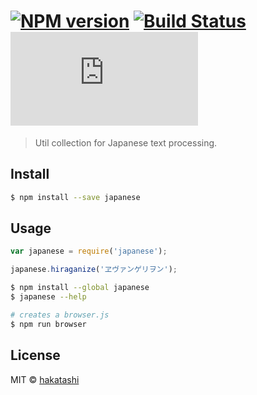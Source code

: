 #  [![NPM version][npm-image]][npm-url] [![Build Status][travis-image]][travis-url] [![Dependency Status][gemnasium-url]][gemnasium-image]

> Util collection for Japanese text processing.


## Install

```sh
$ npm install --save japanese
```


## Usage

```js
var japanese = require('japanese');

japanese.hiraganize('ヱヴァンゲリヲン');
```

```sh
$ npm install --global japanese
$ japanese --help
```

```sh
# creates a browser.js
$ npm run browser
```


## License

MIT © [hakatashi](http://hakatashi.com/)


[npm-url]: https://npmjs.org/package/japanese
[npm-image]: https://badge.fury.io/js/japanese.svg
[travis-url]: https://travis-ci.org/hakatashi/japanese
[travis-image]: https://travis-ci.org/hakatashi/japanese.svg?branch=master
[gemnasium-url]: https://gemnasium.com/hakatashi/japanese.js
[gemnasium-image]: https://gemnasium.com/hakatashi/japanese.js.svg
